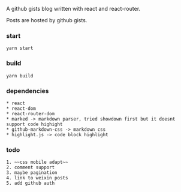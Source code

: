 A github gists blog written with react and react-router.

Posts are hosted by github gists.

### start

`yarn start`

### build

`yarn build`

### dependencies

    * react
    * react-dom
    * react-router-dom
    * marked -> markdown parser, tried showdown first but it doesnt support code highight
    * github-markdown-css -> markdown css
    * highlight.js -> code block highlight

### todo

    1. ~~css mobile adapt~~
    2. comment support
    3. maybe pagination
    4. link to weixin posts
    5. add github auth

